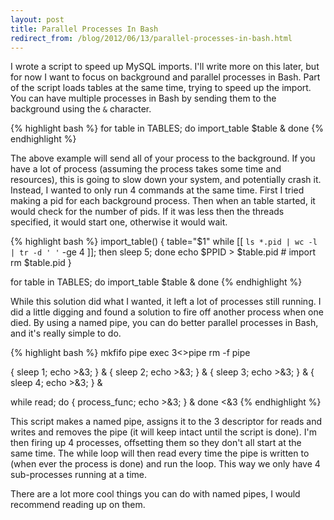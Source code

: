 ```yaml
---
layout: post
title: Parallel Processes In Bash
redirect_from: /blog/2012/06/13/parallel-processes-in-bash.html
---
```

I wrote a script to speed up MySQL imports. I'll write more on this later, but for now I want to focus on background and parallel processes in Bash. Part of the script loads tables at the same time, trying to speed up the import. You can have multiple processes in Bash by sending them to the background using the `&` character.

{% highlight bash %}
for table in TABLES; do
	import_table $table &
done
{% endhighlight %}

The above example will send all of your process to the background. If you have a lot of process (assuming the process takes some time and resources), this is going to slow down your system, and potentially crash it. Instead, I wanted to only run 4 commands at the same time. First I tried making a pid for each background process. Then when an table started, it would check for the number of pids. If it was less then the threads specified, it would start one, otherwise it would wait.

{% highlight bash %}
import_table() {
	table="$1"
	while [[ `ls *.pid | wc -l | tr -d ' '` -ge 4 ]]; then sleep 5; done
	echo $PPID > $table.pid
	# import
	rm $table.pid
}

for table in TABLES; do
	import_table $table &
done
{% endhighlight %}

While this solution did what I wanted, it left a lot of processes still running. I did a little digging and found a solution to fire off another process when one died. By using a named pipe, you can do better parallel processes in Bash, and it's really simple to do.

{% highlight bash %}
mkfifo pipe
exec 3<>pipe
rm -f pipe

{ sleep 1; echo >&3; } &
{ sleep 2; echo >&3; } &
{ sleep 3; echo >&3; } &
{ sleep 4; echo >&3; } &

while read; do
	{ process_func; echo >&3; } &
done <&3
{% endhighlight %}

This script makes a named pipe, assigns it to the 3 descriptor for reads and writes and removes the pipe (it will keep intact until the script is done). I'm then firing up 4 processes, offsetting them so they don't all start at the same time. The while loop will then read every time the pipe is written to (when ever the process is done) and run the loop. This way we only have 4 sub-processes running at a time.

There are a lot more cool things you can do with named pipes, I would recommend reading up on them.
